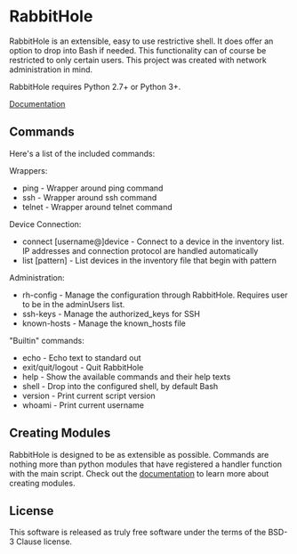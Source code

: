 # RabbitHole

RabbitHole is an extensible, easy to use restrictive shell. It does offer an option to drop into Bash if needed. This functionality can of course be restricted to only certain users. This project was created with network administration in mind.

RabbitHole requires Python 2.7+ or Python 3+.

[Documentation](docs)

## Commands

Here's a list of the included commands:

Wrappers:

- ping - Wrapper around ping command
- ssh - Wrapper around ssh command
- telnet - Wrapper around telnet command

Device Connection:

- connect [username@]device - Connect to a device in the inventory list. IP addresses and connection protocol are handled automatically
- list [pattern] - List devices in the inventory file that begin with pattern

Administration:

- rh-config - Manage the configuration through RabbitHole. Requires user to be in the adminUsers list.
- ssh-keys - Manage the authorized_keys for SSH
- known-hosts - Manage the known_hosts file

"Builtin" commands:

- echo - Echo text to standard out
- exit/quit/logout - Quit RabbitHole
- help - Show the available commands and their help texts
- shell - Drop into the configured shell, by default Bash
- version - Print current script version
- whoami - Print current username

## Creating Modules

RabbitHole is designed to be as extensible as possible. Commands are nothing more than python modules that have registered a handler function with the main script. Check out the [documentation](docs) to learn more about creating modules.

## License

This software is released as truly free software under the terms of the BSD-3 Clause license.
